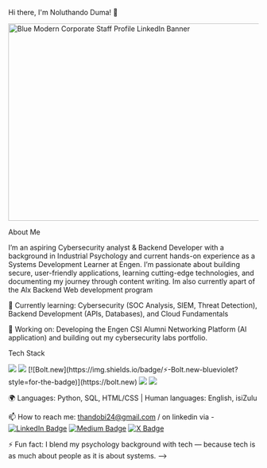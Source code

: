 Hi there, I'm Noluthando Duma! 👋

<img width="1584" height="396" alt="Blue Modern Corporate Staff Profile LinkedIn Banner" src="https://github.com/user-attachments/assets/d31d3e67-703d-41cc-966e-fa647ffec915" />


About Me 

I’m an aspiring Cybersecurity analyst & Backend Developer with a background in Industrial Psychology and current hands-on experience as a Systems Development Learner at Engen. I’m passionate about building secure, user-friendly applications, learning cutting-edge technologies, and documenting my journey through content writing. Im also currently apart of the  Alx Backend Web development program

🌱 Currently learning: Cybersecurity (SOC Analysis, SIEM, Threat Detection), Backend Development (APIs, Databases), and Cloud Fundamentals

🔭 Working on: Developing the Engen CSI Alumni Networking Platform (AI application) and building out my cybersecurity labs portfolio.
              

 Tech Stack
<p>
  <!-- Example: -->
  <img src="https://img.shields.io/badge/Python-3776AB?style=for-the-badge&logo=python&logoColor=white" />
  <img src="https://img.shields.io/badge/HTML5-E34F26?style=for-the-badge&logo=html5&logoColor=white" />
  [![Bolt.new](https://img.shields.io/badge/⚡-Bolt.new-blueviolet?style=for-the-badge)](https://bolt.new)
  <img src="https://img.shields.io/badge/Supabase-3ECF8E?style=for-the-badge&logo=supabase&logoColor=white" />
  <img src="https://img.shields.io/badge/Linux-FCC624?style=for-the-badge&logo=linux&logoColor=black" />
</p>


🌍 Languages: Python, SQL, HTML/CSS | Human languages: English, isiZulu

📫 How to reach me: thandobi24@gmail.com / on linkedin via - 
[![LinkedIn Badge](https://img.shields.io/badge/LinkedIn-0A66C2?style=for-the-badge&logo=linkedin&logoColor=white)](https://www.linkedin.com/in/noluthando-duma-053b90262/)
[![Medium Badge](https://img.shields.io/badge/Medium-12100E?style=for-the-badge&logo=medium&logoColor=white)](https://medium.com/@thandobi24)
[![X Badge](https://img.shields.io/badge/X-000000?style=for-the-badge&logo=x&logoColor=white)](https://x.com/ThandoD81654)


⚡ Fun fact: I blend my psychology background with tech — because tech is as much about people as it is about systems.
-->


